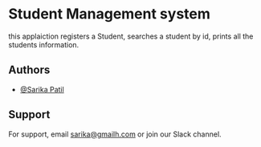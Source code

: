 
# Student Management system

this applaiction registers a Student, searches a student by id, prints all the students information.


## Authors

- [@Sarika Patil](https://github.com/sarikapatil9/StudentProject)


## Support

For support, email sarika@gmailh.com or join our Slack channel.

